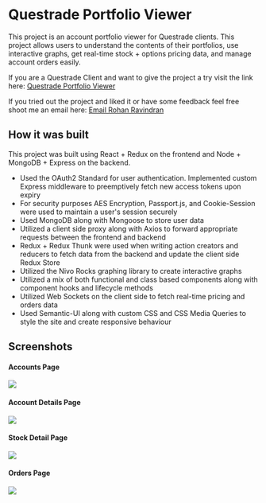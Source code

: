 # Questrade Portfolio Viewer

This project is an account portfolio viewer for Questrade clients. This project allows users to understand the contents of their portfolios, use interactive graphs, get real-time stock + options pricing data, and manage account orders easily.

If you are a Questrade Client and want to give the project a try visit the link here: [Questrade Portfolio Viewer](https://questrade-portfolio-view.herokuapp.com/)

If you tried out the project and liked it or have some feedback feel free shoot me an email here: [Email Rohan Ravindran](mailto:r8ravind@uwaterloo.ca?subject=Questrade%20Portfolio%20Viewer)

## How it was built

This project was built using React + Redux on the frontend and Node + MongoDB + Express on the backend.

- Used the OAuth2 Standard for user authentication. Implemented custom Express middleware to preemptively fetch new access tokens upon expiry
- For security purposes AES Encryption, Passport.js, and Cookie-Session were used to maintain a user's session securely
- Used MongoDB along with Mongoose to store user data
- Utilized a client side proxy along with Axios to forward appropriate requests between the frontend and backend
- Redux + Redux Thunk were used when writing action creators and reducers to fetch data from the backend and update the client side Redux Store
- Utilized the Nivo Rocks graphing library to create interactive graphs
- Utilized a mix of both functional and class based components along with component hooks and lifecycle methods
- Utilized Web Sockets on the client side to fetch real-time pricing and orders data
- Used Semantic-UI along with custom CSS and CSS Media Queries to style the site and create responsive behaviour

## Screenshots

#### Accounts Page

![](https://github.com/rohanrav/questrade_portfolio_view/blob/socket-io-test/screenshots/AccountsPage.png)

#### Account Details Page

![](https://github.com/rohanrav/questrade_portfolio_view/blob/socket-io-test/screenshots/AccountDetail.png)

#### Stock Detail Page

![](https://github.com/rohanrav/questrade_portfolio_view/blob/socket-io-test/screenshots/StockDetailPage.png)

#### Orders Page

![](https://github.com/rohanrav/questrade_portfolio_view/blob/socket-io-test/screenshots/OrdersPage.png)
